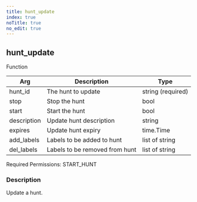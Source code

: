 ```yaml
---
title: hunt_update
index: true
noTitle: true
no_edit: true
---
```




<div class="vql_item"></div>


## hunt_update
<span class='vql_type label label-warning pull-right page-header'>Function</span>



<div class="vqlargs"></div>

Arg | Description | Type
----|-------------|-----
hunt_id|The hunt to update|string (required)
stop|Stop the hunt|bool
start|Start the hunt|bool
description|Update hunt description|string
expires|Update hunt expiry|time.Time
add_labels|Labels to be added to hunt|list of string
del_labels|Labels to be removed from hunt|list of string

Required Permissions: 
<span class="linkcolour label label-success">START_HUNT</span>

### Description

Update a hunt.

